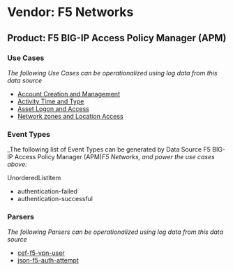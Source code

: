 Vendor: F5 Networks
===================
Product: F5 BIG-IP Access Policy Manager (APM)
----------------------------------------------

### Use Cases

_The following Use Cases can be operationalized using log data from this data source_

* [Account Creation and Management](../UseCases/usecase_account_creation_and_management.md)
* [Activity Time  and Type](../UseCases/usecase_activity_time__and_type.md)
* [Asset Logon and Access](../UseCases/usecase_asset_logon_and_access.md)
* [Network zones and Location Access](../UseCases/usecase_network_zones_and_location_access.md)


### Event Types

_The following list of Event Types can be generated by Data Source F5 BIG-IP Access Policy Manager (APM)_F5 Networks, and power the use cases above:_

UnorderedListItem
- authentication-failed
- authentication-successful


### Parsers

_The following Parsers can be operationalized using log data from this data source_

* [cef-f5-vpn-user](../Parsers/parserContent_cef-f5-vpn-user.md)
* [json-f5-auth-attempt](../Parsers/parserContent_json-f5-auth-attempt.md)
